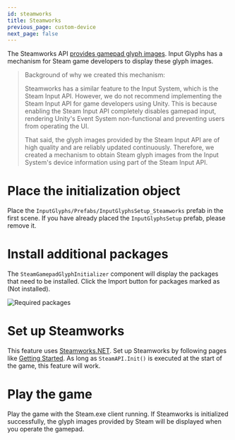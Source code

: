 ```yaml
---
id: steamworks
title: Steamworks
previous_page: custom-device
next_page: false
---
```


The Steamworks API [provides gamepad glyph images](https://partner.steamgames.com/doc/api/isteaminput#GetGlyphForActionOrigin). Input Glyphs has a mechanism for Steam game developers to display these glyph images.

> Background of why we created this mechanism:
> 
> Steamworks has a similar feature to the Input System, which is the Steam Input API.
> However, we do not recommend implementing the Steam Input API for game developers using Unity. This is because enabling the Steam Input API completely disables gamepad input, rendering Unity's Event System non-functional and preventing users from operating the UI.
> 
> That said, the glyph images provided by the Steam Input API are of high quality and are reliably updated continuously. Therefore, we created a mechanism to obtain Steam glyph images from the Input System's device information using part of the Steam Input API.

# Place the initialization object
Place the `InputGlyphs/Prefabs/InputGlyphsSetup_Steamworks` prefab in the first scene.
If you have already placed the `InputGlyphsSetup` prefab, please remove it.

# Install additional packages
The `SteamGamepadGlyphInitializer` component will display the packages that need to be installed. Click the Import button for packages marked as (Not installed).

![Required packages]({{site.baseurl}}/assets/steamworks_required_packages.png)

# Set up Steamworks
This feature uses [Steamworks.NET](https://steamworks.github.io/). Set up Steamworks by following pages like [Getting Started](https://steamworks.github.io/gettingstarted). As long as `SteamAPI.Init()` is executed at the start of the game, this feature will work.

# Play the game
Play the game with the Steam.exe client running. If Steamworks is initialized successfully, the glyph images provided by Steam will be displayed when you operate the gamepad.
